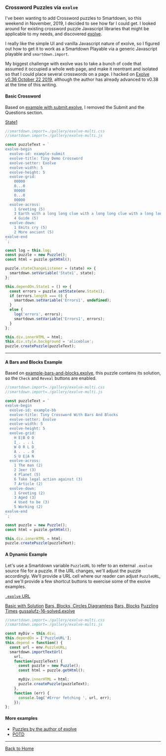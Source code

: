 ### Crossword Puzzles via `exolve`

I've been wanting to add Crossword puzzles to Smartdown, so this weekend in November, 2019, I decided to see how far I could get. I looked around for existing crossword puzzle Javascript libraries that might be applicable to my needs, and discovered [exolve](https://github.com/viresh-ratnakar/exolve).

I really like the simple UI and vanilla Javascript nature of exolve, so I figured out how to get it to work as a Smartdown Playable via a generic Javascript playable and `smartdown.import`.

My biggest challenge with exolve was to take a bunch of code that assumed it occupied a whole web page, and make it reentrant and isolated so that I could place several crosswords on a page. I hacked on [Exolve v0.36 October 22 2019](https://github.com/viresh-ratnakar/exolve/blob/master/CHANGELOG.md#version-exolve-v036-october-22-2019), although the author has already advanced to v0.38 at the time of this writing.

#### Basic Crossword

Based on [example with submit.exolve](https://github.com/viresh-ratnakar/exolve/blob/master/example-with-submit.exolve), I removed the Submit and the Questions section.


[State1](:?State1)
[](:!Errors1|json)

```javascript /playable/autoplay
//smartdown.import=./gallery/exolve-multi.css
//smartdown.import=./gallery/exolve-multi.js

const puzzleText = `
exolve-begin
  exolve-id: example-submit
  exolve-title: Tiny Demo Crossword
  exolve-setter: Exolve
  exolve-width: 5
  exolve-height: 5
  exolve-grid:
    00000
    0...0
    00000
    0...0
    00000
  exolve-across:
    1 Greeting (5)
    3 Earth with a long long clue with a long long clue with a long long clue with a long long clue with a long long clue with a long long clue with a long long clue with a long long clue (5)
    4 Guide (5)
  exolve-down:
    1 Emits cry (5)
    2 More ancient (5)
exolve-end
`;

const log = this.log;
const puzzle = new Puzzle();
const html = puzzle.getHtml();

puzzle.stateChangeListener = (state) => {
  smartdown.setVariable('State1', state);
};

this.dependOn.State1 = () => {
  const errors = puzzle.setState(env.State1);
  if (errors.length === 0) {
    smartdown.setVariable('Errors1', undefined);
  }
  else {
    log('errors', errors);
    smartdown.setVariable('Errors1', errors);
  }
};

this.div.innerHTML = html;
this.div.style.background = 'aliceblue';
puzzle.createPuzzle(puzzleText);
```

---


#### A Bars and Blocks Example

Based on [example-bars-and-blocks.exolve](https://github.com/viresh-ratnakar/exolve/blob/master/example-bars-and-blocks.exolve), this puzzle contains its solution, so the `Check` and `Reveal` buttons are enabled.

```javascript /playable/autoplay
//smartdown.import=./gallery/exolve-multi.css
//smartdown.import=./gallery/exolve-multi.js

const puzzleText = `
exolve-begin
  exolve-id: example-bb
  exolve-title: Tiny Crossword With Bars And Blocks
  exolve-setter: Exolve
  exolve-width: 5
  exolve-height: 5
  exolve-grid:
    H E|B O O
    I_. . . L
    W O R L D_
    A . . . O
    S U E|A N 
  exolve-across:
    1 The man (2)
    2 Jeer (3)
    4 Planet (5)
    6 Take legal action against (3)
    7 Article (2)
  exolve-down:
    1 Greeting (2)
    3 Aged (3)
    4 Used to be (3)
    5 Working (2)
exolve-end
`;

const puzzle = new Puzzle();
const html = puzzle.getHtml();

this.div.innerHTML = html;
puzzle.createPuzzle(puzzleText);
```



#### A Dynamic Example

Let's use a Smartdown variable `PuzzleURL` to refer to an external `.exolve` source file for a puzzle. If the URL changes, we'll adjust the puzzle accordingly. We'll provide a URL cell where our reader can adjust `PuzzleURL`, and we'll provide a few shortcut buttons to exercise some of the exolve examples.

[`.exolve` URL](:?PuzzleURL)

[Basic with Solution](:=PuzzleURL="https://cdn.jsdelivr.net/gh/viresh-ratnakar/exolve@master/example-basic-with-solution.exolve")
[Bars, Blocks, Circles Diagramless](:=PuzzleURL="https://cdn.jsdelivr.net/gh/viresh-ratnakar/exolve@master/example-bars-blocks-circles-diagramless.exolve")
[Bars, Blocks](:=PuzzleURL="https://cdn.jsdelivr.net/gh/viresh-ratnakar/exolve@master/example-bars-and-blocks.exolve")
[Puzzling Times](:=PuzzleURL="https://viresh-ratnakar.github.io/gussalufz-17-unsolved.html")
[gussalufz-16-solved.exolve](:=PuzzleURL="./gallery/gussalufz-16-solved.exolve")




```javascript /playable/autoplay
//smartdown.import=./gallery/exolve-multi.css
//smartdown.import=./gallery/exolve-multi.js

const myDiv = this.div;
this.dependOn = ['PuzzleURL'];
this.depend = function() {
  const url = env.PuzzleURL;
  smartdown.importTextUrl(
    url,
    function(puzzleText) {
      const puzzle = new Puzzle();
      const html = puzzle.getHtml();

      myDiv.innerHTML = html;
      puzzle.createPuzzle(puzzleText);
    },
    function (err) {
      console.log('#Error fetching ', url, err);
    });
};
```


#### More examples

- [Puzzles by the author of exolve](https://viresh-ratnakar.github.io)
- [POTD](https://antagony.droppages.com/potd/grid001#.00000000000...0.0.0.0.0.0.0.000000.0000000000.0.0.0.0.0.0.0000000000.000000...0.0.0.0.0.0000000.000000000.0...0.0...0.000000000.0000000.0.0.0.0.0...000000.0000000000.0.0.0.0.0.0.0000000000.000000.0.0.0.0.0.0.0...00000000000.)

---

[Back to Home](:@Home)

